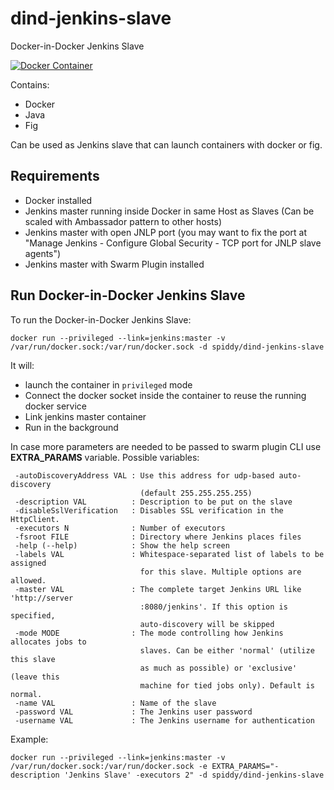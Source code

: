 dind-jenkins-slave
==================

Docker-in-Docker Jenkins Slave

[![Docker Container](http://dockeri.co/image/spiddy/dind-jenkins-slave)](https://registry.hub.docker.com/u/spiddy/dind-jenkins-slave/)

Contains:

* Docker
* Java
* Fig

Can be used as Jenkins slave that can launch containers with docker or fig.

Requirements
------------

* Docker installed
* Jenkins master running inside Docker in same Host as Slaves (Can be scaled with Ambassador pattern to other hosts)
* Jenkins master with open JNLP port (you may want to fix the port at "Manage Jenkins - Configure Global Security - TCP port for JNLP slave agents")
* Jenkins master with Swarm Plugin installed

Run Docker-in-Docker Jenkins Slave
---------------------

To run the Docker-in-Docker Jenkins Slave:

```
docker run --privileged --link=jenkins:master -v /var/run/docker.sock:/var/run/docker.sock -d spiddy/dind-jenkins-slave
```

It will:

* launch the container in `privileged` mode
* Connect the docker socket inside the container to reuse the running docker service
* Link jenkins master container
* Run in the background

In case more parameters are needed to be passed to swarm plugin CLI use **EXTRA_PARAMS** variable. Possible variables:

```
 -autoDiscoveryAddress VAL : Use this address for udp-based auto-discovery
                             (default 255.255.255.255)
 -description VAL          : Description to be put on the slave
 -disableSslVerification   : Disables SSL verification in the HttpClient.
 -executors N              : Number of executors
 -fsroot FILE              : Directory where Jenkins places files
 -help (--help)            : Show the help screen
 -labels VAL               : Whitespace-separated list of labels to be assigned
                             for this slave. Multiple options are allowed.
 -master VAL               : The complete target Jenkins URL like 'http://server
                             :8080/jenkins'. If this option is specified,
                             auto-discovery will be skipped
 -mode MODE                : The mode controlling how Jenkins allocates jobs to
                             slaves. Can be either 'normal' (utilize this slave
                             as much as possible) or 'exclusive' (leave this
                             machine for tied jobs only). Default is normal.
 -name VAL                 : Name of the slave
 -password VAL             : The Jenkins user password
 -username VAL             : The Jenkins username for authentication
```

Example:

```
docker run --privileged --link=jenkins:master -v /var/run/docker.sock:/var/run/docker.sock -e EXTRA_PARAMS="-description 'Jenkins Slave' -executors 2" -d spiddy/dind-jenkins-slave
```
